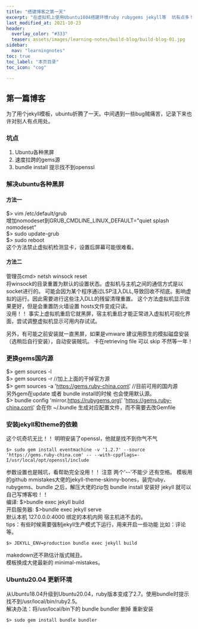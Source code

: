 ```yaml
---
title: "搭建博客之第一天" 
excerpt: "在虚拟机上使用Ubuntu1804搭建环境ruby rubygems jekyll等  坑有点多！！"
last_modified_at: 2021-10-23
header:
  overlay_color: "#333"
  teaser: assets/images/learning-notes/build-blog/build-blog-01.jpg
sidebar:
  nav: "learningnotes"
toc: true
toc_label: "本页目录"
toc_icon: "cog"

---
```



## 第一篇博客   
为了用个jekyll模板，ubuntu折腾了一天。中间遇到一些bug贼痛苦，记录下来也许对别人有点用处。
### 坑点
1. Ubuntu各种黑屏
2. 速度拉跨的gems源
3. bundle install 提示找不到openssl

### 解决ubuntu各种黑屏 
#### 方法一 
$> vim /etc/default/grub  <br/>
增加nomodeset到GRUB_CMDLINE_LINUX_DEFAULT=\"quiet splash nomodeset\"  <br/>
$> sudo update-grub  <br/>
$> sudo reboot	<br/>
这个方法禁止虚拟机检测显卡，设置后屏幕可能很难看。<br /> 
#### 方法二
管理员cmd> netsh winsock reset   <br />
将winsock的目录重置为默认的设置状态。虚拟机与主机之间的通信方式是以socket进行的。
可能会因为某个程序通过LSP注入DLL,导致回收不彻底。影响虚拟的运行。因此需要进行这些注入DLL的残留清理重置。
这个方法虚拟机显示效果更好，但是会重置防火墙设置 hosts文件变成只读。<br />
没用！！ 事实上虚拟机重启它就黑屏，宿主机重启才能正常进入虚拟机可视化界面，尝试调整虚拟机显示可用内存试试。<br/>

另外，有可能之前安装就一直黑屏，如果是vmware 建议用原生的模拟磁盘安装（选稍后自行安装），自动安装贼坑。
卡在retrieving file 可以 skip 不然等一年！ <br />

### 更换gems国内源
$> gem sources -l   <br/>
$> gem sources -r   //加上上面的干掉官方源   <br/>
$> gem sources -a \'https://gems.ruby-china.com\'  //目前可用的国内源   <br/>
另外gem在update 或者 bundle install的时候 也会使用默认源。   <br/>
$> bundle config \'mirror.https://rubygems.org\' \'https://gems.ruby-china.com\'
会在你 ~/.bundle 生成对应配置文件，而不需要去改Gemfile  <br/>

### 安装jekyll和theme的依赖
这个坑奇坑无比！！  明明安装了openssl，他就是找不到你气不气 <br/>
``` shell
$> sudo gem install eventmachine -v '1.2.7' --source 'https://gems.ruby-china.com' -- --with-cppflags=-I/usr/local/opt/openssl/include
```
参数设置也是贼坑，看帮助完全没用！！ 注意 两个\'\-\-\'不能少 还有空格。
模板用的github mmistakes大佬的jekyll-theme-skinny-bones，装完ruby、rubygems、bundle 之后，解压大佬的zip包 bundle install 安装好 jekyll 就可以自己写博客啦！！  <br/>
编译: $>bundle exec jekyll build    <br/>
开启服务器: $>bundle exec jekyll serve    <br/>
默认本机 127.0.0.0:4000  绑定的本机内网 宿主机进不去的。 <br/>
tips：有些时候需要强制jekyll生产模式下运行，用来开启一些功能 比如：评论 等。
``` shell
$> JEKYLL_ENV=production bundle exec jekyll build
```
makedown还不熟估计版式贼丑。 <br/>
模板换成大佬最新的 minimal-mistakes。


### Ubuntu20.04 更新环境
从Ubuntu18.04升级到Ubuntu20.04，ruby版本变成了2.7。使用bundle时提示找不到/usr/local/bin/ruby2.5。  
解决办法：将/usr/local/bin下的 bundle bundler 删掉 重新安装 
```shell
$> sudo gem install bundle bundler
```

